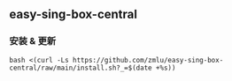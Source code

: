 ## easy-sing-box-central

### 安装 & 更新

```shell
bash <(curl -Ls https://github.com/zmlu/easy-sing-box-central/raw/main/install.sh?_=$(date +%s))
```